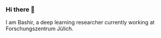 ### Hi there 👋
I am Bashir, a deep learning researcher currently working at Forschungszentrum Jülich.
 

<!--
**Bashirkazimi/bashirkazimi** is a ✨ _special_ ✨ repository because its `README.md` (this file) appears on your GitHub profile.

Here are some ideas to get you started:

- 🔭 I’m currently working on deep learning applications in remote sensing, specifically, airborne laser scanning data
- 🌱 I’m currently learning deep learning
- 👯 I’m looking to collaborate on projects related to deep learning
- 🤔 I’m looking for help with deep learning
- 💬 Ask me about deep learning
- 📫 How to reach me: https://bashirkazimi.github.io/
- 😄 Pronouns: He/him
- ⚡ Fun fact: 
-->
